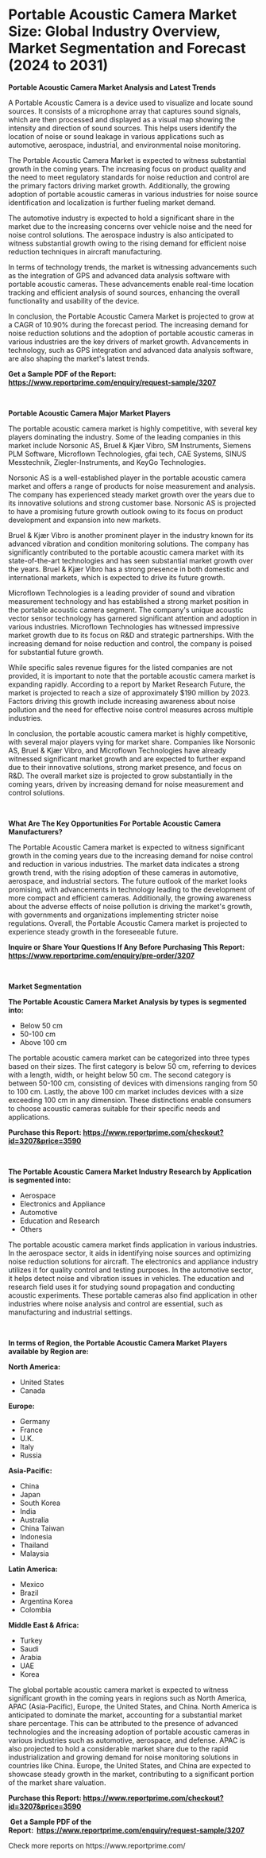 <p><h1>Portable Acoustic Camera Market Size: Global Industry Overview, Market Segmentation and Forecast (2024 to 2031)</h1></p><p><strong>Portable Acoustic Camera Market Analysis and Latest Trends</strong></p>
<p><p>A Portable Acoustic Camera is a device used to visualize and locate sound sources. It consists of a microphone array that captures sound signals, which are then processed and displayed as a visual map showing the intensity and direction of sound sources. This helps users identify the location of noise or sound leakage in various applications such as automotive, aerospace, industrial, and environmental noise monitoring.</p><p>The Portable Acoustic Camera Market is expected to witness substantial growth in the coming years. The increasing focus on product quality and the need to meet regulatory standards for noise reduction and control are the primary factors driving market growth. Additionally, the growing adoption of portable acoustic cameras in various industries for noise source identification and localization is further fueling market demand.</p><p>The automotive industry is expected to hold a significant share in the market due to the increasing concerns over vehicle noise and the need for noise control solutions. The aerospace industry is also anticipated to witness substantial growth owing to the rising demand for efficient noise reduction techniques in aircraft manufacturing.</p><p>In terms of technology trends, the market is witnessing advancements such as the integration of GPS and advanced data analysis software with portable acoustic cameras. These advancements enable real-time location tracking and efficient analysis of sound sources, enhancing the overall functionality and usability of the device.</p><p>In conclusion, the Portable Acoustic Camera Market is projected to grow at a CAGR of 10.90% during the forecast period. The increasing demand for noise reduction solutions and the adoption of portable acoustic cameras in various industries are the key drivers of market growth. Advancements in technology, such as GPS integration and advanced data analysis software, are also shaping the market's latest trends.</p></p>
<p><strong>Get a Sample PDF of the Report:&nbsp; <a href="https://www.reportprime.com/enquiry/request-sample/3207">https://www.reportprime.com/enquiry/request-sample/3207</a></strong></p>
<p>&nbsp;</p>
<p><strong>Portable Acoustic Camera Major Market Players</strong></p>
<p><p>The portable acoustic camera market is highly competitive, with several key players dominating the industry. Some of the leading companies in this market include Norsonic AS, Bruel & Kjær Vibro, SM Instruments, Siemens PLM Software, Microflown Technologies, gfai tech, CAE Systems, SINUS Messtechnik, Ziegler-Instruments, and KeyGo Technologies.</p><p>Norsonic AS is a well-established player in the portable acoustic camera market and offers a range of products for noise measurement and analysis. The company has experienced steady market growth over the years due to its innovative solutions and strong customer base. Norsonic AS is projected to have a promising future growth outlook owing to its focus on product development and expansion into new markets.</p><p>Bruel & Kjær Vibro is another prominent player in the industry known for its advanced vibration and condition monitoring solutions. The company has significantly contributed to the portable acoustic camera market with its state-of-the-art technologies and has seen substantial market growth over the years. Bruel & Kjær Vibro has a strong presence in both domestic and international markets, which is expected to drive its future growth.</p><p>Microflown Technologies is a leading provider of sound and vibration measurement technology and has established a strong market position in the portable acoustic camera segment. The company's unique acoustic vector sensor technology has garnered significant attention and adoption in various industries. Microflown Technologies has witnessed impressive market growth due to its focus on R&D and strategic partnerships. With the increasing demand for noise reduction and control, the company is poised for substantial future growth.</p><p>While specific sales revenue figures for the listed companies are not provided, it is important to note that the portable acoustic camera market is expanding rapidly. According to a report by Market Research Future, the market is projected to reach a size of approximately $190 million by 2023. Factors driving this growth include increasing awareness about noise pollution and the need for effective noise control measures across multiple industries.</p><p>In conclusion, the portable acoustic camera market is highly competitive, with several major players vying for market share. Companies like Norsonic AS, Bruel & Kjær Vibro, and Microflown Technologies have already witnessed significant market growth and are expected to further expand due to their innovative solutions, strong market presence, and focus on R&D. The overall market size is projected to grow substantially in the coming years, driven by increasing demand for noise measurement and control solutions.</p></p>
<p>&nbsp;</p>
<p><strong>What Are The Key Opportunities For Portable Acoustic Camera Manufacturers?</strong></p>
<p><p>The Portable Acoustic Camera market is expected to witness significant growth in the coming years due to the increasing demand for noise control and reduction in various industries. The market data indicates a strong growth trend, with the rising adoption of these cameras in automotive, aerospace, and industrial sectors. The future outlook of the market looks promising, with advancements in technology leading to the development of more compact and efficient cameras. Additionally, the growing awareness about the adverse effects of noise pollution is driving the market's growth, with governments and organizations implementing stricter noise regulations. Overall, the Portable Acoustic Camera market is projected to experience steady growth in the foreseeable future.</p></p>
<p><strong>Inquire or Share Your Questions If Any Before Purchasing This Report: <a href="https://www.reportprime.com/enquiry/pre-order/3207">https://www.reportprime.com/enquiry/pre-order/3207</a></strong></p>
<p>&nbsp;</p>
<p><strong>Market Segmentation</strong></p>
<p><strong>The Portable Acoustic Camera Market Analysis by types is segmented into:</strong></p>
<p><ul><li>Below 50 cm</li><li>50-100 cm</li><li>Above 100 cm</li></ul></p>
<p><p>The portable acoustic camera market can be categorized into three types based on their sizes. The first category is below 50 cm, referring to devices with a length, width, or height below 50 cm. The second category is between 50-100 cm, consisting of devices with dimensions ranging from 50 to 100 cm. Lastly, the above 100 cm market includes devices with a size exceeding 100 cm in any dimension. These distinctions enable consumers to choose acoustic cameras suitable for their specific needs and applications.</p></p>
<p><strong>Purchase this Report:&nbsp;<a href="https://www.reportprime.com/checkout?id=3207&price=3590">https://www.reportprime.com/checkout?id=3207&price=3590</a></strong></p>
<p>&nbsp;</p>
<p><strong>The Portable Acoustic Camera Market Industry Research by Application is segmented into:</strong></p>
<p><ul><li>Aerospace</li><li>Electronics and Appliance</li><li>Automotive</li><li>Education and Research</li><li>Others</li></ul></p>
<p><p>The portable acoustic camera market finds application in various industries. In the aerospace sector, it aids in identifying noise sources and optimizing noise reduction solutions for aircraft. The electronics and appliance industry utilizes it for quality control and testing purposes. In the automotive sector, it helps detect noise and vibration issues in vehicles. The education and research field uses it for studying sound propagation and conducting acoustic experiments. These portable cameras also find application in other industries where noise analysis and control are essential, such as manufacturing and industrial settings.</p></p>
<p>&nbsp;</p>
<p><strong>In terms of Region, the Portable Acoustic Camera Market Players available by Region are:</strong></p>
<p>
    <p> <strong> North America: </strong>
        <ul>
            <li>United States</li>
            <li>Canada</li>
        </ul>
        </p> 
    <p> <strong> Europe: </strong>
        <ul>
            <li>Germany</li>
            <li>France</li>
            <li>U.K.</li>
            <li>Italy</li>
            <li>Russia</li>
        </ul>
        </p> 
    <p> <strong> Asia-Pacific: </strong>
        <ul>
            <li>China</li>
            <li>Japan</li>
            <li>South Korea</li>
            <li>India</li>
            <li>Australia</li>
            <li>China Taiwan</li>
            <li>Indonesia</li>
            <li>Thailand</li>
            <li>Malaysia</li>
        </ul>
        </p> 
    <p> <strong> Latin America: </strong>
        <ul>
            <li>Mexico</li>
            <li>Brazil</li>
            <li>Argentina Korea</li>
            <li>Colombia</li>
        </ul>
        </p> 
    <p> <strong> Middle East & Africa: </strong>
        <ul>
            <li>Turkey</li>
            <li>Saudi</li>
            <li>Arabia</li>
            <li>UAE</li>
            <li>Korea</li>
        </ul>
    </p>
    </p>
<p><p>The global portable acoustic camera market is expected to witness significant growth in the coming years in regions such as North America, APAC (Asia-Pacific), Europe, the United States, and China. North America is anticipated to dominate the market, accounting for a substantial market share percentage. This can be attributed to the presence of advanced technologies and the increasing adoption of portable acoustic cameras in various industries such as automotive, aerospace, and defense. APAC is also projected to hold a considerable market share due to the rapid industrialization and growing demand for noise monitoring solutions in countries like China. Europe, the United States, and China are expected to showcase steady growth in the market, contributing to a significant portion of the market share valuation.</p></p>
<p><strong>Purchase this Report: <a href="https://www.reportprime.com/checkout?id=3207&price=3590">https://www.reportprime.com/checkout?id=3207&price=3590</a></strong></p>
<p>&nbsp;<strong>Get a Sample PDF of the Report:&nbsp;&nbsp;<a href="https://www.reportprime.com/enquiry/request-sample/3207">https://www.reportprime.com/enquiry/request-sample/3207</a></strong></p>
<p><strong></strong></p>
<p>Check more reports on https://www.reportprime.com/</p>